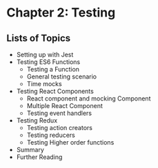 # Chapter 2: Testing

## Lists of Topics

- Setting up with Jest
- Testing ES6 Functions
  - Testing a Function
  - General testing scenario
  - Time mocks
- Testing React Components
  - React component and mocking Component
  - Multiple React Component
  - Testing event handlers
- Testing Redux
  - Testing action creators
  - Testing reducers
  - Testing Higher order functions
- Summary
- Further Reading
